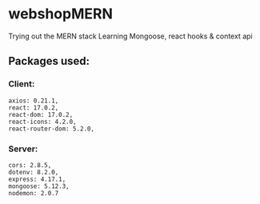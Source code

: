 # webshopMERN

Trying out the MERN stack
Learning Mongoose, react hooks & context api 

## Packages used:

### Client:  
    axios: 0.21.1,  
    react: 17.0.2,  
    react-dom: 17.0.2,  
    react-icons: 4.2.0,  
    react-router-dom: 5.2.0,  
  
### Server:  
    cors: 2.8.5,  
    dotenv: 8.2.0,  
    express: 4.17.1,  
    mongoose: 5.12.3,  
    nodemon: 2.0.7  
